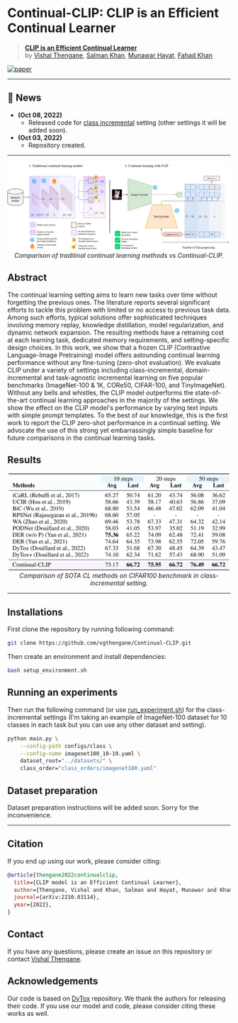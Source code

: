 
# Continual-CLIP: CLIP is an Efficient Continual Learner

> [**CLIP is an Efficient Continual Learner**](https://arxiv.org/abs/2210.03114)<br>
> by [Vishal Thengane](https://vgthengane.github.io/), [Salman Khan](https://salman-h-khan.github.io/), [Munawar Hayat](https://scholar.google.com.au/citations?user=Mx8MbWYAAAAJ&hl=en), [Fahad Khan](https://scholar.google.es/citations?user=zvaeYnUAAAAJ&hl=en)

[![paper](https://img.shields.io/badge/arXiv-2210.03114-<COLOR>.svg)](https://arxiv.org/abs/2210.03114)


<hr />


## :rocket: News
* **(Oct 08, 2022)** 
  * Released code for [class incremental](configs/class) setting (other settings it will be added soon).
* **(Oct 03, 2022)** 
  * Repository created.
<hr />

<div align="center">

![Continual-CLIP](docs/clip_vs_traditional_methods.png)
*Comparison of traditinal continual learning methods vs Continual-CLIP.*

</div>


## Abstract
The continual learning setting aims to learn new tasks over time without forgetting the previous ones. The literature reports several significant efforts to tackle this problem with limited or no access to previous task data. Among such efforts, typical solutions offer sophisticated techniques involving memory replay, knowledge distillation, model regularization, and dynamic network expansion. The resulting methods have a retraining cost at each learning task, dedicated memory requirements, and setting-specific design choices. In this work, we show that a frozen CLIP (Contrastive Language-Image Pretraining) model offers astounding continual learning performance without any fine-tuning (zero-shot evaluation). We evaluate CLIP under a variety of settings including class-incremental, domain-incremental and task-agnostic incremental learning on five popular benchmarks (ImageNet-100 & 1K, CORe50, CIFAR-100, and TinyImageNet). Without any bells and whistles, the CLIP model outperforms the state-of-the-art continual learning approaches in the majority of the settings. We show the effect on the CLIP model's performance by varying text inputs with simple prompt templates. To the best of our knowledge, this is the first work to report the CLIP zero-shot performance in a continual setting. We advocate the use of this strong yet embarrassingly simple baseline for future comparisons in the continual learning tasks. 

## Results

<div align="center">

![CIFAR100](docs/cifar100_results.png)
*Comparison of SOTA CL methods on CIFAR100 benchmark in class-incremental setting.*

</div>

<hr />

## Installations
First clone the repository by running following command:
```bash
git clone https://github.com/vgthengane/Continual-CLIP.git
```

Then create an environment and install dependencies:
```bash
bash setup_environment.sh
``` 


## Running an experiments
Then run the following command (or use [run_experiment.sh](run_experiment.sh)) for the class-incremental settings (I'm taking an example of ImageNet-100 dataset for 10 classes in each task but you can use any other dataset and setting).

```bash
python main.py \
    --config-path configs/class \
    --config-name imagenet100_10-10.yaml \
    dataset_root="../datasets/" \
    class_order="class_orders/imagenet100.yaml"

```

## Dataset preparation
Dataset preparation instructions will be added soon. Sorry for the inconvenience.

<hr/>


## Citation
If you end up using our work, please consider citing:
```bibtex
@article{thengane2022continualclip,
  title={CLIP model is an Efficient Continual Learner},
  author={Thengane, Vishal and Khan, Salman and Hayat, Munawar and Khan, Fahad},  
  journal={arXiv:2210.03114},
  year={2022},
}
```

## Contact
If you have any questions, please create an issue on this repository or contact [Vishal Thengane](mailto:vishal.thengane@mbzuai.ac.ae?subject=[GitHub]%20Source%20Han%20Sans).


## Acknowledgements

Our code is based on [DyTox](https://github.com/arthurdouillard/dytox) repository. We thank the authors for releasing their code. If you use our model and code, please consider citing these works as well.